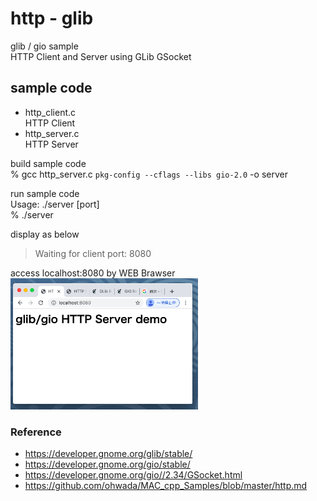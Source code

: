 http - glib
===============

glib / gio sample <br/>
HTTP Client and Server using GLib GSocket <br/>

## sample code
- http_client.c <br/>
 HTTP Client <br/>
- http_server.c <br/>
HTTP Server <br/>

build sample code<br/>
% gcc http_server.c `pkg-config --cflags --libs gio-2.0` -o server <br/>

run sample code <br/>
Usage: ./server  [port] <br/>
% ./server <br/>

display as below <br/>
> Waiting for client port: 8080 <br/>

access localhost:8080 by WEB Brawser <br/>
<img src="https://raw.githubusercontent.com/ohwada/MAC_cpp_Samples/master/glib/screenshot/chrome_http_server.png" width="300" />


### Reference <br/>
- https://developer.gnome.org/glib/stable/  <br/>
- https://developer.gnome.org/gio/stable/  <br/>
- https://developer.gnome.org/gio//2.34/GSocket.html <br/>
- https://github.com/ohwada/MAC_cpp_Samples/blob/master/http.md <br/>

